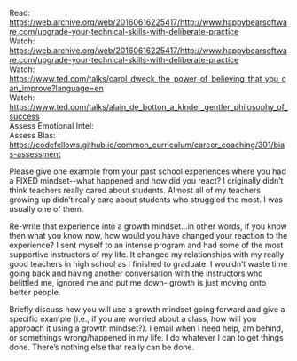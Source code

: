Read: https://web.archive.org/web/20160616225417/http://www.happybearsoftware.com/upgrade-your-technical-skills-with-deliberate-practice <br>
Watch: https://web.archive.org/web/20160616225417/http://www.happybearsoftware.com/upgrade-your-technical-skills-with-deliberate-practice<br>
Watch: https://www.ted.com/talks/carol_dweck_the_power_of_believing_that_you_can_improve?language=en<br>
Watch: https://www.ted.com/talks/alain_de_botton_a_kinder_gentler_philosophy_of_success<br>
Assess Emotional Intel: <br>
Assess Bias: https://codefellows.github.io/common_curriculum/career_coaching/301/bias-assessment<br>


Please give one example from your past school experiences where you had a FIXED mindset--what happened and how did you react?
I originally didn’t think teachers really cared about students. Almost all of my teachers growing up didn’t really care about students who struggled the most. I was usually one of them. <br>



Re-write that experience into a growth mindset...in other words, if you know then what you know now, how would you have changed your reaction to the experience?
I sent myself to an intense program and had some of the most supportive instructors of my life. It changed my relationships with my really good teachers in high school as I finished to graduate. I wouldn’t waste time going back and having another conversation with the instructors who belittled me, ignored me and put me down- growth is just moving onto better people. <br>



Briefly discuss how you will use a growth mindset going forward and give a specific example (i.e., if you are worried about a class, how will you approach it using a growth mindset?).
I email when I need help, am behind, or somethings wrong/happened in my life. I do whatever I can to get things done.  There’s nothing else that really can be done.<br>
